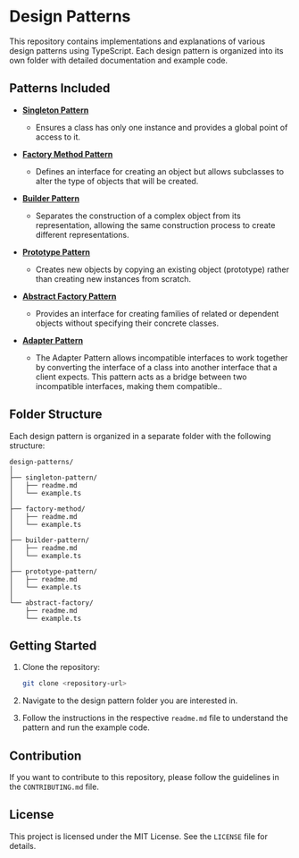# Design Patterns

This repository contains implementations and explanations of various design patterns using TypeScript. Each design pattern is organized into its own folder with detailed documentation and example code.

## Patterns Included

- **[Singleton Pattern](./singleton-pattern/Readme.md)**
  - Ensures a class has only one instance and provides a global point of access to it.

- **[Factory Method Pattern](./factory-method/Readme.md)**
  - Defines an interface for creating an object but allows subclasses to alter the type of objects that will be created.

- **[Builder Pattern](./builder-pattern/readme.md)**
  - Separates the construction of a complex object from its representation, allowing the same construction process to create different representations.

- **[Prototype Pattern](./prototype-pattern/Readme.md)**
  - Creates new objects by copying an existing object (prototype) rather than creating new instances from scratch.

- **[Abstract Factory Pattern](./abstract-factory/readme.md)**
  - Provides an interface for creating families of related or dependent objects without specifying their concrete classes.

- **[Adapter Pattern](./adapter-pattern/readme.md)**
  - The Adapter Pattern allows incompatible interfaces to work together by converting the interface of a class into another interface that a client expects. This pattern acts as a bridge between two incompatible interfaces, making them compatible..

## Folder Structure

Each design pattern is organized in a separate folder with the following structure:

```
design-patterns/
│
├── singleton-pattern/
│   ├── readme.md
│   └── example.ts
│
├── factory-method/
│   ├── readme.md
│   └── example.ts
│
├── builder-pattern/
│   ├── readme.md
│   └── example.ts
│
├── prototype-pattern/
│   ├── readme.md
│   └── example.ts
│
└── abstract-factory/
    ├── readme.md
    └── example.ts
```

## Getting Started

1. Clone the repository:
   ```bash
   git clone <repository-url>
   ```

2. Navigate to the design pattern folder you are interested in.

3. Follow the instructions in the respective `readme.md` file to understand the pattern and run the example code.

## Contribution

If you want to contribute to this repository, please follow the guidelines in the `CONTRIBUTING.md` file.

## License

This project is licensed under the MIT License. See the `LICENSE` file for details.
